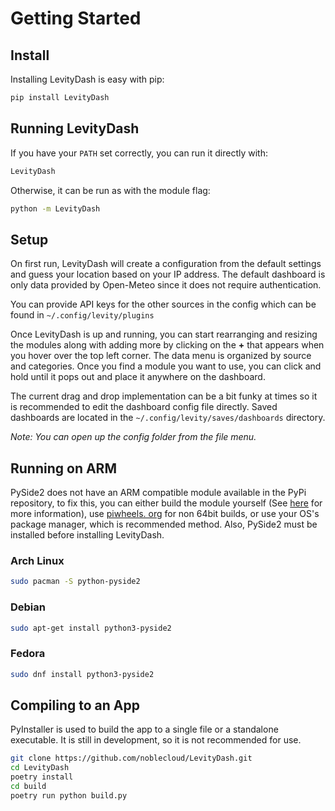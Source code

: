 # Getting Started

## Install

Installing LevityDash is easy with pip:

```bash
pip install LevityDash
```

## Running LevityDash

If you have your `PATH` set correctly, you can run it directly with:

```bash
LevityDash
```

Otherwise, it can be run as with the module flag:

```bash
python -m LevityDash
```

## Setup

On first run, LevityDash will create a configuration from the default settings and guess your location based on your IP address.
The default dashboard is only data provided by Open-Meteo since it does not require authentication.

You can provide API keys for the other sources in
the config which can be found in `~/.config/levity/plugins`

Once LevityDash is up and running, you can start rearranging and resizing the modules along with adding more by clicking on the **+**  that appears when you hover over
the top left corner.
The data menu is organized by source and categories.
Once you find a module you want to use, you can click and hold until it pops out and place it anywhere on the dashboard.

The current drag and drop implementation can be a bit funky at times so it is recommended to edit the dashboard config file directly. Saved dashboards are located in the `~/.config/levity/saves/dashboards` directory.

*Note: You can open up the config folder from the file menu.*

## Running on ARM

PySide2 does not have an ARM compatible module available in the PyPi repository, to fix this, you can either build the module yourself (See [here](https://github.com/piwheels/packages/issues/4#issuecomment-772058821) for more
information),
use
[piwheels.
org](https://piwheels.org/)
for non
64bit builds, or use your OS's package manager, which is recommended method.
Also,
PySide2 must be installed before installing LevityDash.

### Arch Linux

```bash
sudo pacman -S python-pyside2
```

### Debian

```bash
sudo apt-get install python3-pyside2
```

### Fedora

```bash
sudo dnf install python3-pyside2
```

## Compiling to an App

PyInstaller is used to build the app to a single file or a standalone executable. It is still in development, so it is not recommended for use.

```bash
git clone https://github.com/noblecloud/LevityDash.git
cd LevityDash
poetry install
cd build
poetry run python build.py
```
